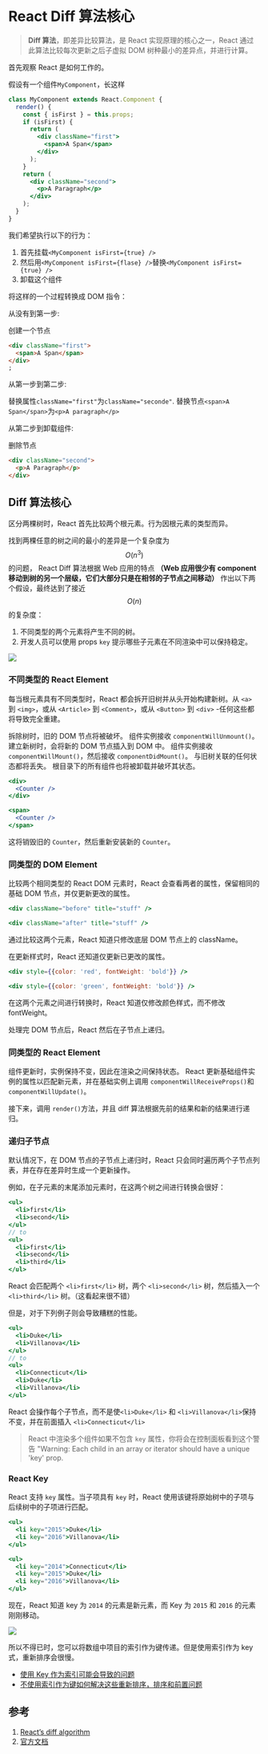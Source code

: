# React Diff 算法核心

> **Diff 算法**，即差异比较算法，是 React 实现原理的核心之一，React 通过此算法比较每次更新之后子虚拟 DOM 树种最小的差异点，并进行计算。

首先观察 React 是如何工作的。

假设有一个组件`MyComponent`，长这样

```jsx
class MyComponent extends React.Component {
  render() {
    const { isFirst } = this.props;
    if (isFirst) {
      return (
        <div className="first">
          <span>A Span</span>
        </div>
      );
    }
    return (
      <div className="second">
        <p>A Paragraph</p>
      </div>
    );
  }
}
```

我们希望执行以下的行为：

1. 首先挂载`<MyComponent isFirst={true} />`
2. 然后用`<MyComponent isFirst={flase} />`替换`<MyComponent isFirst={true} />`
3. 卸载这个组件

将这样的一个过程转换成 DOM 指令：

从没有到第一步:

创建一个节点

```html
<div className="first">
  <span>A Span</span>
</div>
;
```

从第一步到第二步:

替换属性`className="first"`为`className="seconde"`.
替换节点`<span>A Span</span>`为`<p>A paragraph</p>`

从第二步到卸载组件:

删除节点

```html
<div className="second">
  <p>A Paragraph</p>
</div>
```

## Diff 算法核心

区分两棵树时，React 首先比较两个根元素。行为因根元素的类型而异。

找到两棵任意的树之间的最小的差异是一个复杂度为 $$O(n^3)$$的问题，
React Diff 算法根据 Web 应用的特点 **（Web 应用很少有 component 移动到树的另一个层级，它们大部分只是在相邻的子节点之间移动）** 作出以下两个假设，最终达到了接近 $$O(n)$$ 的复杂度：

1. 不同类型的两个元素将产生不同的树。
2. 开发人员可以使用 props `key` 提示哪些子元素在不同渲染中可以保持稳定。

![](https://calendar.perfplanet.com/wp-content/uploads/2013/12/vjeux/1.png)

### 不同类型的 React Element

每当根元素具有不同类型时，React 都会拆开旧树并从头开始构建新树。从 `<a>` 到 `<img>`，或从 `<Article>` 到 `<Comment>`，或从 `<Button>` 到 `<div>` -任何这些都将导致完全重建。

拆除树时，旧的 DOM 节点将被破坏。
组件实例接收 `componentWillUnmount()`。
建立新树时，会将新的 DOM 节点插入到 DOM 中。
组件实例接收 `componentWillMount()`，然后接收 `componentDidMount()`。
与旧树关联的任何状态都将丢失。
根目录下的所有组件也将被卸载并破坏其状态。

```jsx
<div>
  <Counter />
</div>

<span>
  <Counter />
</span>
```

这将销毁旧的 `Counter`，然后重新安装新的 `Counter`。

### 同类型的 DOM Element

比较两个相同类型的 React DOM 元素时，React 会查看两者的属性，保留相同的基础 DOM 节点，并仅更新更改的属性。

```jsx
<div className="before" title="stuff" />

<div className="after" title="stuff" />
```

通过比较这两个元素，React 知道只修改底层 DOM 节点上的 className。

在更新样式时，React 还知道仅更新已更改的属性。

```jsx
<div style={{color: 'red', fontWeight: 'bold'}} />

<div style={{color: 'green', fontWeight: 'bold'}} />
```

在这两个元素之间进行转换时，React 知道仅修改颜色样式，而不修改 fontWeight。

处理完 DOM 节点后，React 然后在子节点上递归。

### 同类型的 React Element

组件更新时，实例保持不变，因此在渲染之间保持状态。 React 更新基础组件实例的属性以匹配新元素，并在基础实例上调用 `componentWillReceiveProps()`和 `componentWillUpdate()`。

接下来，调用 `render()`方法，并且 diff 算法根据先前的结果和新的结果进行递归。

### 递归子节点

默认情况下，在 DOM 节点的子节点上递归时，React 只会同时遍历两个子节点列表，并在存在差异时生成一个更新操作。

例如，在子元素的末尾添加元素时，在这两个树之间进行转换会很好：

```jsx
<ul>
  <li>first</li>
  <li>second</li>
</ul>
// to
<ul>
  <li>first</li>
  <li>second</li>
  <li>third</li>
</ul>
```

React 会匹配两个 `<li>first</li>` 树，两个 `<li>second</li>` 树，然后插入一个 `<li>third</li>` 树。（这看起来很不错）

但是，对于下列例子则会导致糟糕的性能。

```jsx
<ul>
  <li>Duke</li>
  <li>Villanova</li>
</ul>
// to
<ul>
  <li>Connecticut</li>
  <li>Duke</li>
  <li>Villanova</li>
</ul>
```

React 会操作每个子节点，而不是使`<li>Duke</li>` 和 `<li>Villanova</li>`保持不变，并在前面插入 `<li>Connecticut</li>`

> React 中渲染多个组件如果不包含 `key` 属性，你将会在控制面板看到这个警告
> "Warning: Each child in an array or iterator should have a unique 'key' prop.

### React Key

React 支持 `key` 属性。当子项具有 `key` 时，React 使用该键将原始树中的子项与后续树中的子项进行匹配。

```jsx
<ul>
  <li key="2015">Duke</li>
  <li key="2016">Villanova</li>
</ul>

<ul>
  <li key="2014">Connecticut</li>
  <li key="2015">Duke</li>
  <li key="2016">Villanova</li>
</ul>
```

现在，React 知道 key 为 `2014` 的元素是新元素，而 Key 为 `2015` 和 `2016` 的元素刚刚移动。

![](https://calendar.perfplanet.com/wp-content/uploads/2013/12/vjeux/2.png)

所以不得已时，您可以将数组中项目的索引作为键传递。但是使用索引作为 key 式，重新排序会很慢。

- [使用 Key 作为索引可能会导致的问题](https://reactjs.org/redirect-to-codepen/reconciliation/index-used-as-key)
- [不使用索引作为键如何解决这些重新排序，排序和前置问题](https://reactjs.org/redirect-to-codepen/reconciliation/no-index-used-as-key)

## 参考

1. [React’s diff algorithm](https://calendar.perfplanet.com/2013/diff/)
2. [官方文档](https://reactjs.org/docs/reconciliation.html)
